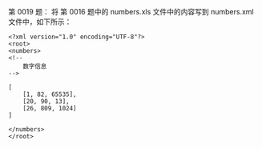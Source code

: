 第 0019 题： 将 第 0016 题中的 numbers.xls 文件中的内容写到 numbers.xml 文件中，如下所示：       
```
<?xml version="1.0" encoding="UTF-8"?>
<root>
<numbers>
<!-- 
	数字信息
-->

[
	[1, 82, 65535],
	[20, 90, 13],
	[26, 809, 1024]
]

</numbers>
</root>
